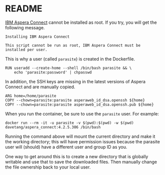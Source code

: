 # README

[IBM Aspera Connect](https://www.ibm.com/aspera/connect/) cannot be installed
as root. If you try, you will get the following message.

```
Installing IBM Aspera Connect

This script cannot be run as root, IBM Aspera Connect must be installed per user.
```

This is why a user (called `parasite`) is created in the Dockerfile.

```
RUN useradd --create-home --shell /bin/bash parasite && \
    echo 'parasite:password' | chpasswd
```

In addition, the SSH keys are missing in the latest versions of Aspera Connect
and are manually copied.

```
ARG home=/home/parasite
COPY --chown=parasite:parasite asperaweb_id_dsa.openssh ${home}
COPY --chown=parasite:parasite asperaweb_id_dsa.openssh.pub ${home}
```

When you run the container, be sure to use the `parasite` user. For example:

```console
docker run --rm -it -u parasite -v $(pwd):$(pwd) -w $(pwd) davetang/aspera_connect:4.2.5.306 /bin/bash
```

Running the command above will mount the current directory and make it the
working directory; this will have permission issues because the parasite user
will (should) have a different user and group ID as you.

One way to get around this is to create a new directory that is globally
writable and use that to save the downloaded files. Then manually change the
file ownership back to your local user.
